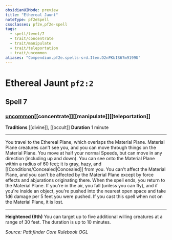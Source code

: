 ```yaml
---
obsidianUIMode: preview
title: "Ethereal Jaunt"
noteType: pf2eSpell
cssclasses: pf2e,pf2e-spell
tags:
  - spell/level/7
  - trait/concentrate
  - trait/manipulate
  - trait/teleportation
  - trait/uncommon
aliases: "Compendium.pf2e.spells-srd.Item.D2nPKbIS67m9199U" 
---
```

# Ethereal Jaunt  `pf2:2`  
## Spell 7
### [uncommon](uncommon "Uncommon Rarity Trait")[[concentrate]][[manipulate]][[teleportation]]
**Traditions** [[divine]], [[occult]]
**Duration** 1 minute
* * * 
You travel to the Ethereal Plane, which overlaps the Material Plane. Material Plane creatures can't see you, and you can move through things on the Material Plane. You move at half your normal Speeds, but can move in any direction (including up and down). You can see onto the Material Plane within a radius of 60 feet; it is gray, hazy, and [[Conditions/Concealed|Concealed]] from you. You can't affect the Material Plane, and you can't be affected by the Material Plane except by force effects and abjurations originating there. When the spell ends, you return to the Material Plane. If you're in the air, you fall (unless you can fly), and if you're inside an object, you're pushed into the nearest open space and take 1d6 damage per 5 feet you were pushed. If you cast this spell when not on the Material Plane, it is lost.

* * *

**Heightened (9th)** You can target up to five additional willing creatures at a range of 30 feet. The duration is up to 10 minutes.

*Source: Pathfinder Core Rulebook*
*OGL*